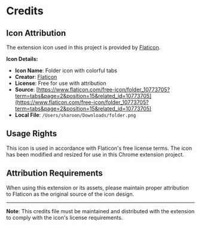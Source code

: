 # Credits

## Icon Attribution

The extension icon used in this project is provided by [Flaticon](https://www.flaticon.com/).

**Icon Details:**
- **Icon Name**: Folder icon with colorful tabs
- **Creator**: [Flaticon](https://www.flaticon.com/)
- **License**: Free for use with attribution
- **Source**: [https://www.flaticon.com/free-icon/folder_10773705?term=tabs&page=2&position=15&related_id=10773705](https://www.flaticon.com/free-icon/folder_10773705?term=tabs&page=2&position=15&related_id=10773705)
- **Local File**: `/Users/sharoon/Downloads/folder.png`

## Usage Rights

This icon is used in accordance with Flaticon's free license terms. The icon has been modified and resized for use in this Chrome extension project.

## Attribution Requirements

When using this extension or its assets, please maintain proper attribution to Flaticon as the original source of the icon design.

---

**Note**: This credits file must be maintained and distributed with the extension to comply with the icon's license requirements.
